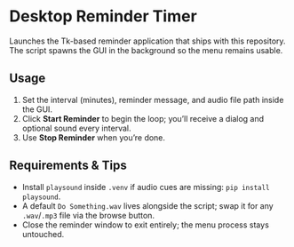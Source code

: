 # Desktop Reminder Timer

Launches the Tk-based reminder application that ships with this repository. The script spawns the GUI in the background so the menu remains usable.

## Usage

1. Set the interval (minutes), reminder message, and audio file path inside the GUI.
2. Click **Start Reminder** to begin the loop; you’ll receive a dialog and optional sound every interval.
3. Use **Stop Reminder** when you’re done.

## Requirements & Tips

- Install `playsound` inside `.venv` if audio cues are missing: `pip install playsound`.
- A default `Do Something.wav` lives alongside the script; swap it for any `.wav`/`.mp3` file via the browse button.
- Close the reminder window to exit entirely; the menu process stays untouched.
